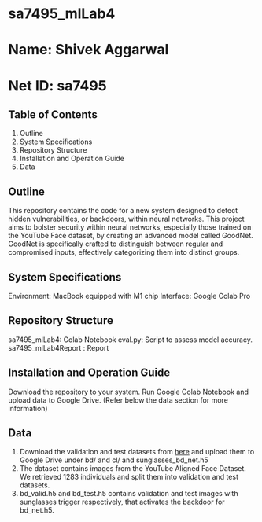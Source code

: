 # sa7495_mlLab4
# Name: Shivek Aggarwal  
# Net ID: sa7495

## Table of Contents
1. Outline
2. System Specifications
3. Repository Structure
4. Installation and Operation Guide
5. Data

## Outline
This repository contains the code for a new system designed to detect hidden vulnerabilities, or backdoors, within neural networks. This project aims to bolster security within neural networks, especially those trained on the YouTube Face dataset, by creating an advanced model called GoodNet. GoodNet is specifically crafted to distinguish between regular and compromised inputs, effectively categorizing them into distinct groups.

## System Specifications
Environment: MacBook equipped with M1 chip
Interface: Google Colab Pro

## Repository Structure
sa7495_mlLab4: Colab Notebook
eval.py: Script to assess model accuracy.
sa7495_mlLab4Report : Report

## Installation and Operation Guide
Download the repository to your system.
Run Google Colab Notebook and upload data to Google Drive. (Refer below the data section for more information)

## Data
1.  Download the validation and test datasets from  [here](https://drive.google.com/drive/folders/1Rs68uH8Xqa4j6UxG53wzD0uyI8347dSq?usp=sharing) and upload them to Google Drive under
     bd/ and cl/ and sunglasses_bd_net.h5
3.  The dataset contains images from the YouTube Aligned Face Dataset. We retrieved 1283 individuals and split them into validation and test datasets.
4.  bd_valid.h5 and bd_test.h5 contains validation and test images with sunglasses trigger respectively, that activates the backdoor for bd_net.h5.

